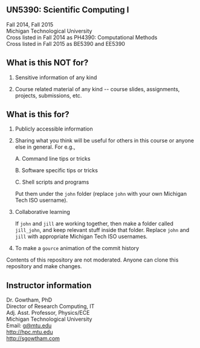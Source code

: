 UN5390: Scientific Computing I         
-------------------

Fall 2014, Fall 2015  
Michigan Technological University        
Cross listed in Fall 2014 as PH4390: Computational Methods           
Cross listed in Fall 2015 as BE5390 and EE5390           


What is this NOT for?
-------------------

  01. Sensitive information of any kind

  02. Course related material of any kind -- course slides, assignments, 
      projects, submissions, etc.


What is this for?
-------------------

  01. Publicly accessible information

  02. Sharing what you think will be useful for others in this course
      or anyone else in general. For e.g., 

      A. Command line tips or tricks

      B. Software specific tips or tricks

      C. Shell scripts and programs

      Put them under the ```john``` folder (replace ```john``` with your own
      Michigan Tech ISO username).

  03. Collaborative learning

      If ```john``` and ```jill``` are working together, then make a folder called ```jill_john```, and keep relevant stuff inside that folder. Replace ```john``` and ```jill``` with appropriate Michigan Tech ISO usernames.

  04. To make a ```gource``` animation of the commit history

Contents of this repository are not moderated. Anyone can clone this repository and make changes.


Instructor information
-------------------

Dr. Gowtham, PhD            
Director of Research Computing, IT           
Adj. Asst. Professor, Physics/ECE              
Michigan Technological University               
Email: g@mtu.edu           
http://hpc.mtu.edu              
http://sgowtham.com    
